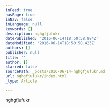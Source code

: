 ```yaml
---
inFeed: true
hasPage: true
inNav: false
inLanguage: null
keywords: []
description: nghgfjufukr
datePublished: '2016-06-14T18:50:58.884Z'
dateModified: '2016-06-14T18:50:58.423Z'
authors: []
publisher: null
title: ''
author: []
starred: false
sourcePath: _posts/2016-06-14-nghgfjufukr.md
url: nghgfjufukr/index.html
_type: Article

---
```

nghgfjufukr